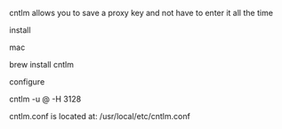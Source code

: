 cntlm allows you to save a proxy key and not have to enter it all the time

install

mac

brew install cntlm

configure

cntlm -u <user>@<domain> -H <proxy> 3128



cntlm.conf is located at: /usr/local/etc/cntlm.conf

